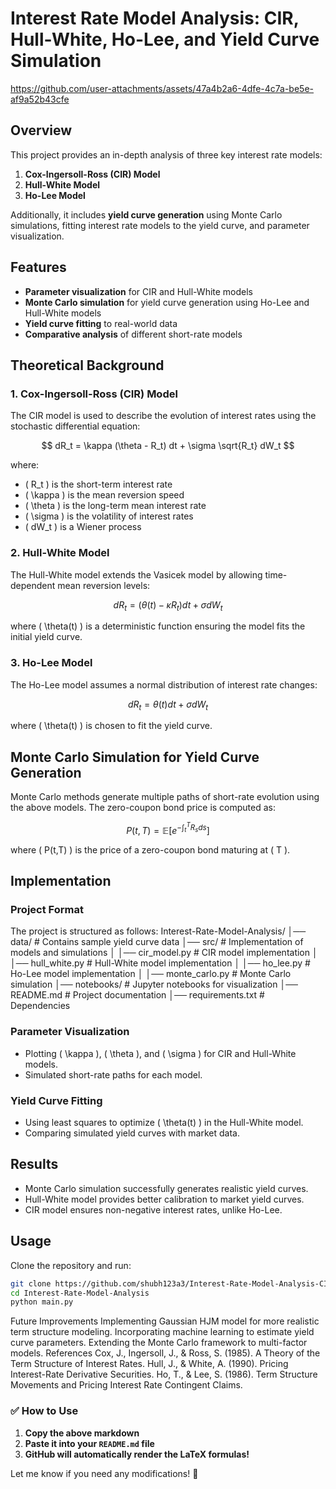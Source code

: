 # Interest Rate Model Analysis: CIR, Hull-White, Ho-Lee, and Yield Curve Simulation


https://github.com/user-attachments/assets/47a4b2a6-4dfe-4c7a-be5e-af9a52b43cfe


## Overview
This project provides an in-depth analysis of three key interest rate models:
1. **Cox-Ingersoll-Ross (CIR) Model**
2. **Hull-White Model**
3. **Ho-Lee Model**

Additionally, it includes **yield curve generation** using Monte Carlo simulations, fitting interest rate models to the yield curve, and parameter visualization.

## Features
- **Parameter visualization** for CIR and Hull-White models  
- **Monte Carlo simulation** for yield curve generation using Ho-Lee and Hull-White models  
- **Yield curve fitting** to real-world data  
- **Comparative analysis** of different short-rate models  

## Theoretical Background

### 1. Cox-Ingersoll-Ross (CIR) Model
The CIR model is used to describe the evolution of interest rates using the stochastic differential equation:

$$
dR_t = \kappa (\theta - R_t) dt + \sigma \sqrt{R_t} dW_t
$$

where:  
- \( R_t \) is the short-term interest rate  
- \( \kappa \) is the mean reversion speed  
- \( \theta \) is the long-term mean interest rate  
- \( \sigma \) is the volatility of interest rates  
- \( dW_t \) is a Wiener process  

### 2. Hull-White Model
The Hull-White model extends the Vasicek model by allowing time-dependent mean reversion levels:

$$
dR_t = (\theta(t) - \kappa R_t) dt + \sigma dW_t
$$

where \( \theta(t) \) is a deterministic function ensuring the model fits the initial yield curve.

### 3. Ho-Lee Model
The Ho-Lee model assumes a normal distribution of interest rate changes:

$$
dR_t = \theta(t) dt + \sigma dW_t
$$

where \( \theta(t) \) is chosen to fit the yield curve.

## Monte Carlo Simulation for Yield Curve Generation
Monte Carlo methods generate multiple paths of short-rate evolution using the above models. The zero-coupon bond price is computed as:

$$
P(t,T) = \mathbb{E} \left[ e^{-\int_t^T R_s ds} \right]
$$

where \( P(t,T) \) is the price of a zero-coupon bond maturing at \( T \).

## Implementation

### Project Format
The project is structured as follows:
Interest-Rate-Model-Analysis/ │── data/ # Contains sample yield curve data │── src/ # Implementation of models and simulations │ │── cir_model.py # CIR model implementation │ │── hull_white.py # Hull-White model implementation │ │── ho_lee.py # Ho-Lee model implementation │ │── monte_carlo.py # Monte Carlo simulation │── notebooks/ # Jupyter notebooks for visualization │── README.md # Project documentation │── requirements.txt # Dependencies


### Parameter Visualization
- Plotting \( \kappa \), \( \theta \), and \( \sigma \) for CIR and Hull-White models.  
- Simulated short-rate paths for each model.

### Yield Curve Fitting
- Using least squares to optimize \( \theta(t) \) in the Hull-White model.  
- Comparing simulated yield curves with market data.

## Results
- Monte Carlo simulation successfully generates realistic yield curves.  
- Hull-White model provides better calibration to market yield curves.  
- CIR model ensures non-negative interest rates, unlike Ho-Lee.

## Usage
Clone the repository and run:

```bash
git clone https://github.com/shubh123a3/Interest-Rate-Model-Analysis-CIR-Hull-White-Hoo-Lee-and-Yield-Curve-Simulation
cd Interest-Rate-Model-Analysis
python main.py
```
Future Improvements
Implementing Gaussian HJM model for more realistic term structure modeling.
Incorporating machine learning to estimate yield curve parameters.
Extending the Monte Carlo framework to multi-factor models.
References
Cox, J., Ingersoll, J., & Ross, S. (1985). A Theory of the Term Structure of Interest Rates.
Hull, J., & White, A. (1990). Pricing Interest-Rate Derivative Securities.
Ho, T., & Lee, S. (1986). Term Structure Movements and Pricing Interest Rate Contingent Claims.

### ✅ How to Use
1. **Copy the above markdown**  
2. **Paste it into your `README.md` file**  
3. **GitHub will automatically render the LaTeX formulas!**  

Let me know if you need any modifications! 🚀

